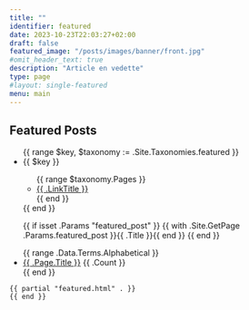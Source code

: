 ```yaml
---
title: ""
identifier: featured
date: 2023-10-23T22:03:27+02:00
draft: false
featured_image: "/posts/images/banner/front.jpg"
#omit_header_text: true
description: "Article en vedette"
type: page
#layout: single-featured
menu: main
---
```




## Featured Posts


<section>
  <ul>
    {{ range $key, $taxonomy := .Site.Taxonomies.featured }}
      <li>{{ $key }}</li>
      <ul>
        {{ range $taxonomy.Pages }}
          <li hugo-nav="{{ .RelPermalink }}"><a href="{{ .Permalink }}">{{ .LinkTitle }}</a></li>
        {{ end }}
      </ul>
    {{ end }}
  </ul>
  <ul>
	{{ if isset .Params "featured_post" }}
  		{{ with .Site.GetPage .Params.featured_post }}{{ .Title }}{{ end }}
		{{ end }}
	</ul>
	<ul>
  	{{ range .Data.Terms.Alphabetical }}
    <li><a href="{{ .Page.Permalink }}">{{ .Page.Title }}</a> {{ .Count }}</li>
  	{{ end }}
	</ul>

	{{ partial "featured.html" . }}
	{{ end }}

</section>



